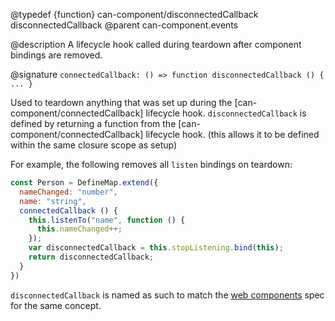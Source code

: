 @typedef {function} can-component/disconnectedCallback disconnectedCallback
@parent can-component.events

@description A lifecycle hook called during teardown after component bindings are removed.

@signature `connectedCallback: () => function disconnectedCallback () { ... }`

Used to teardown anything that was set up during the [can-component/connectedCallback] lifecycle hook. `disconnectedCallback` is defined by returning a function from the [can-component/connectedCallback] lifecycle hook. (this allows it to be defined within the same closure scope as setup)

For example, the following removes all `listen` bindings on teardown:

```js
const Person = DefineMap.extend({
  nameChanged: "number",
  name: "string",
  connectedCallback () {
    this.listenTo("name", function () {
      this.nameChanged++;
    });
    var disconnectedCallback = this.stopListening.bind(this);
    return disconnectedCallback;
  }
})
```

`disconnectedCallback` is named as such to match the [web components](https://developers.google.com/web/fundamentals/web-components/customelements#reactions) spec for the same concept.
